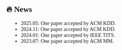 <!-- News section -->
<div id="news" style="font-family: 'Times New Roman', serif; text-align: justify; margin-top: 40px;">
<h2>🔥 News</h2>
<ul style="list-style-type: disc; margin-left: 15px; margin-bottom: 5px;">
  <li>2025.05: One paper accepted by ACM KDD.</li>
  <li>2024.11: One paper accepted by ACM KDD.</li>
  <li>2024.01: One paper accepted by IEEE TITS.</li>
  <li>2023.07: One paper accepted by ACM MM.</li>
</ul>
<br />
</div>
